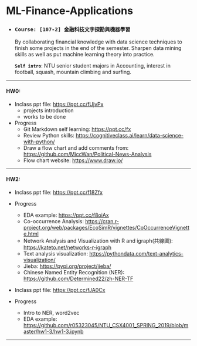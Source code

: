 # ML-Finance-Applications
* ### **`Course: [107-2] 金融科技文字探勘與機器學習`**

   By collaborating financial knowledge with data science techniques to finish some projects in the end of the semester. Sharpen data mining skills as well as put machine learning theory into practice.
   
   **`Self intro`**: NTU senior student majors in Accounting, interest in football, squash, mountain climbing and surfing.
***
#### HW0: 
- Inclass ppt file: https://ppt.cc/fUjvPx
  - projects introduction
  - works to be done
- Progress
  - Git Markdown self learning: https://ppt.cc/fx
  - Review Python skills: https://cognitiveclass.ai/learn/data-science-with-python/
  - Draw a flow chart and add comments from: https://github.com/MiccWan/Political-News-Analysis
  - Flow chart website: https://www.draw.io/
***
#### HW2: 
- Inclass ppt file: https://ppt.cc/f18Zfx
- Progress
  - EDA example: https://ppt.cc/f8oiAx
  - Co-occurrence Analysis: https://cran.r-project.org/web/packages/EcoSimR/vignettes/CoOccurrenceVignette.html
  - Network Analysis and Visualization with R and igraph(共線圖): https://kateto.net/networks-r-igraph
  - Text analysis visualization: https://pythondata.com/text-analytics-visualization/
  - Jieba: https://pypi.org/project/jieba/
  - Chinese Named Entity Recognition (NER): https://github.com/Determined22/zh-NER-TF
  
- Inclass ppt file: https://ppt.cc/fJA0Cx
- Progress
  - Intro to NER, word2vec
  - EDA example: https://github.com/r05323045/NTU_CSX4001_SPRING_2019/blob/master/hw1-3/hw1-3.ipynb
***
